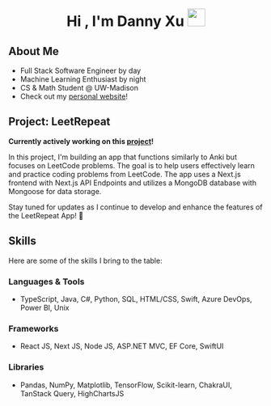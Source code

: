<h1 align="center"><b>Hi , I'm Danny Xu </b><img src="https://media.giphy.com/media/hvRJCLFzcasrR4ia7z/giphy.gif" width="35"></h1>

## **About Me**
- Full Stack Software Engineer by day
- Machine Learning Enthusiast by night
- CS & Math Student @ UW-Madison
- Check out my [personal website](https://www.ddxu.studio/)!
  
## **Project: LeetRepeat**
**Currently actively working on this [project](https://github.com/dannydxu1/LeetRepeat)!**

In this project, I'm building an app that functions similarly to Anki but focuses on LeetCode problems. The goal is to help users effectively learn and practice coding problems from LeetCode. The app uses a Next.js frontend with Next.js API Endpoints and utilizes a MongoDB database with Mongoose for data storage.

Stay tuned for updates as I continue to develop and enhance the features of the LeetRepeat App! 🚀

## **Skills**
Here are some of the skills I bring to the table:

### Languages & Tools
- TypeScript, Java, C#, Python, SQL, HTML/CSS, Swift, Azure DevOps, Power BI, Unix

### Frameworks
- React JS, Next JS, Node JS, ASP.NET MVC, EF Core, SwiftUI

### Libraries
- Pandas, NumPy, Matplotlib, TensorFlow, Scikit-learn, ChakraUI, TanStack Query, HighChartsJS
